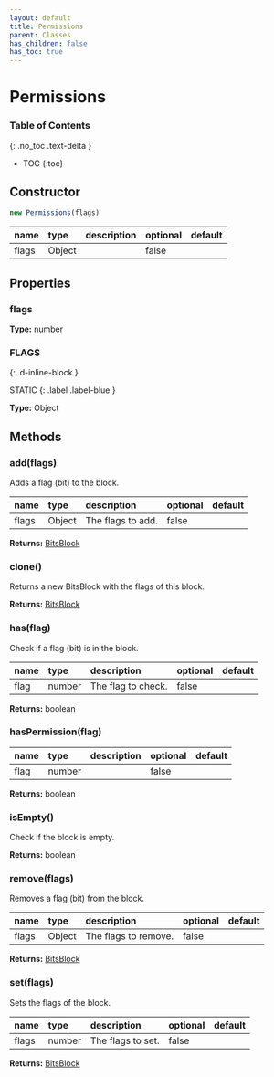 ```yaml
---
layout: default
title: Permissions
parent: Classes
has_children: false
has_toc: true
---
```


# Permissions
### Table of Contents
{: .no_toc .text-delta }

- TOC
{:toc}
## Constructor
```js
new Permissions(flags)
```
| name | type | description | optional | default |
|:-----|:-----|:------------|:---------|:--------|
| flags | Object |  | false |  |

## Properties
### flags
**Type:** number

### FLAGS
{: .d-inline-block }

STATIC
{: .label .label-blue }

**Type:** Object

## Methods
### add(flags)
Adds a flag (bit) to the block.

| name | type | description | optional | default |
|:-----|:-----|:------------|:---------|:--------|
| flags | Object | The flags to add. | false |  |

**Returns:** [BitsBlock](classes/BitsBlock)

### clone()
Returns a new BitsBlock with the flags of this
block.

**Returns:** [BitsBlock](classes/BitsBlock)

### has(flag)
Check if a flag (bit) is in the block.

| name | type | description | optional | default |
|:-----|:-----|:------------|:---------|:--------|
| flag | number | The flag to check. | false |  |

**Returns:** boolean

### hasPermission(flag)
| name | type | description | optional | default |
|:-----|:-----|:------------|:---------|:--------|
| flag | number |  | false |  |

**Returns:** boolean

### isEmpty()
Check if the block is empty.

**Returns:** boolean

### remove(flags)
Removes a flag (bit) from the block.

| name | type | description | optional | default |
|:-----|:-----|:------------|:---------|:--------|
| flags | Object | The flags to remove. | false |  |

**Returns:** [BitsBlock](classes/BitsBlock)

### set(flags)
Sets the flags of the block.

| name | type | description | optional | default |
|:-----|:-----|:------------|:---------|:--------|
| flags | number | The flags to set. | false |  |

**Returns:** [BitsBlock](classes/BitsBlock)

